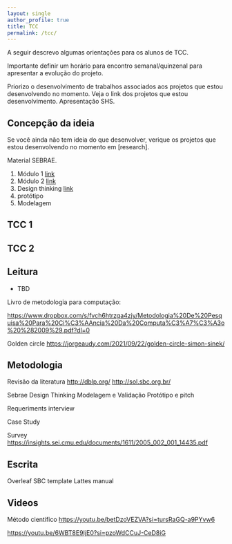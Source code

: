 ```yaml
---
layout: single
author_profile: true
title: TCC
permalink: /tcc/
---
```


A seguir descrevo algumas orientações para os alunos de TCC.

Importante definir um horário para encontro semanal/quinzenal para apresentar a evolução do projeto. 

Priorizo o desenvolvimento de trabalhos associados aos projetos que estou desenvolvendo no momento. Veja o link dos projetos que estou desenvolvimento. Apresentação SHS.


## Concepção da ideia
 Se você ainda não tem ideia do que desenvolver, verique os projetos que estou desenvolvendo no momento em [research].

 Material SEBRAE.
 1. Módulo 1 [link](https://drive.google.com/file/d/16UsN9Y3sohVlFRKEjGkecjgKdVbHa1aJ/view?usp=sharing)
 1. Módulo 2 [link](https://drive.google.com/file/d/1-XVi_i0v8PJeURRUjSSTyO6Jck3fUnRC/view?usp=sharing)
 1. Design thinking [link]()
 1. protótipo
 1. Modelagem

 

 ## TCC 1

 ## TCC 2


## Leitura

- TBD

Livro de metodologia para computação:

https://www.dropbox.com/s/fvch6htrzga4zjy/Metodologia%20De%20Pesquisa%20Para%20Ci%C3%AAncia%20Da%20Computa%C3%A7%C3%A3o%20%282009%29.pdf?dl=0


Golden circle
https://jorgeaudy.com/2021/09/22/golden-circle-simon-sinek/

## Metodologia

Revisão da literatura
http://dblp.org/
http://sol.sbc.org.br/

Sebrae
Design Thinking
Modelagem e Validação
Protótipo e pitch

Requeriments interview

Case Study

Survey
https://insights.sei.cmu.edu/documents/1611/2005_002_001_14435.pdf

## Escrita

Overleaf SBC template
Lattes manual

## Videos
Método científico
https://youtu.be/betDzoVEZVA?si=tursRaGQ-a9PYvw6

https://youtu.be/6WBT8E9IjE0?si=pzoWdCCuJ-CeD8iG